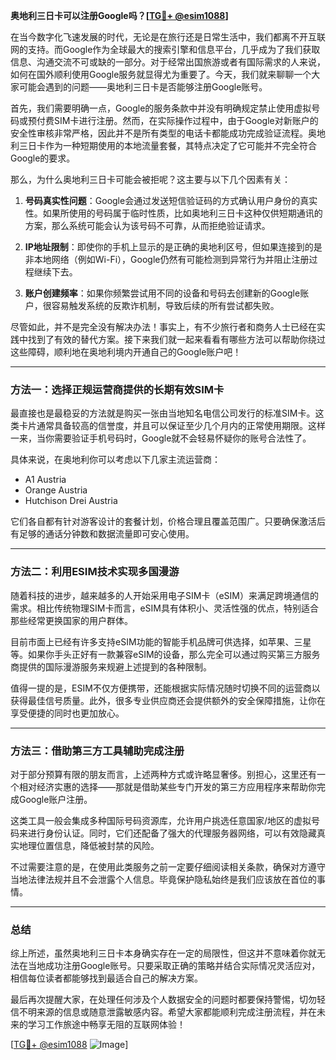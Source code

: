 **奥地利三日卡可以注册Google吗？[[TG💪+ @esim1088](https://t.me/s/esim1088)]**

在当今数字化飞速发展的时代，无论是在旅行还是日常生活中，我们都离不开互联网的支持。而Google作为全球最大的搜索引擎和信息平台，几乎成为了我们获取信息、沟通交流不可或缺的一部分。对于经常出国旅游或者有国际需求的人来说，如何在国外顺利使用Google服务就显得尤为重要了。今天，我们就来聊聊一个大家可能会遇到的问题——奥地利三日卡是否能够注册Google账号。

首先，我们需要明确一点，Google的服务条款中并没有明确规定禁止使用虚拟号码或预付费SIM卡进行注册。然而，在实际操作过程中，由于Google对新账户的安全性审核非常严格，因此并不是所有类型的电话卡都能成功完成验证流程。奥地利三日卡作为一种短期使用的本地流量套餐，其特点决定了它可能并不完全符合Google的要求。

那么，为什么奥地利三日卡可能会被拒呢？这主要与以下几个因素有关：

1. **号码真实性问题**：Google会通过发送短信验证码的方式确认用户身份的真实性。如果所使用的号码属于临时性质，比如奥地利三日卡这种仅供短期通讯的方案，那么系统可能会认为该号码不可靠，从而拒绝验证请求。
   
2. **IP地址限制**：即使你的手机上显示的是正确的奥地利区号，但如果连接到的是非本地网络（例如Wi-Fi），Google仍然有可能检测到异常行为并阻止注册过程继续下去。

3. **账户创建频率**：如果你频繁尝试用不同的设备和号码去创建新的Google账户，很容易触发系统的反欺诈机制，导致后续的所有尝试都失败。

尽管如此，并不是完全没有解决办法！事实上，有不少旅行者和商务人士已经在实践中找到了有效的替代方案。接下来我们就一起来看看有哪些方法可以帮助你绕过这些障碍，顺利地在奥地利境内开通自己的Google账户吧！

---

### 方法一：选择正规运营商提供的长期有效SIM卡

最直接也是最稳妥的方法就是购买一张由当地知名电信公司发行的标准SIM卡。这类卡片通常具备较高的信誉度，并且可以保证至少几个月内的正常使用期限。这样一来，当你需要验证手机号码时，Google就不会轻易怀疑你的账号合法性了。

具体来说，在奥地利你可以考虑以下几家主流运营商：
- A1 Austria
- Orange Austria
- Hutchison Drei Austria

它们各自都有针对游客设计的套餐计划，价格合理且覆盖范围广。只要确保激活后有足够的通话分钟数和数据流量即可安心使用。

---

### 方法二：利用ESIM技术实现多国漫游

随着科技的进步，越来越多的人开始采用电子SIM卡（eSIM）来满足跨境通信的需求。相比传统物理SIM卡而言，eSIM具有体积小、灵活性强的优点，特别适合那些经常更换国家的用户群体。

目前市面上已经有许多支持eSIM功能的智能手机品牌可供选择，如苹果、三星等。如果你手头正好有一款兼容eSIM的设备，那么完全可以通过购买第三方服务商提供的国际漫游服务来规避上述提到的各种限制。

值得一提的是，ESIM不仅方便携带，还能根据实际情况随时切换不同的运营商以获得最佳信号质量。此外，很多专业供应商还会提供额外的安全保障措施，让你在享受便捷的同时也更加放心。

---

### 方法三：借助第三方工具辅助完成注册

对于部分预算有限的朋友而言，上述两种方式或许略显奢侈。别担心，这里还有一个相对经济实惠的选择——那就是借助某些专门开发的第三方应用程序来帮助你完成Google账户注册。

这类工具一般会集成多种国际号码资源库，允许用户挑选任意国家/地区的虚拟号码来进行身份认证。同时，它们还配备了强大的代理服务器网络，可以有效隐藏真实地理位置信息，降低被封禁的风险。

不过需要注意的是，在使用此类服务之前一定要仔细阅读相关条款，确保对方遵守当地法律法规并且不会泄露个人信息。毕竟保护隐私始终是我们应该放在首位的事情。

---

### 总结

综上所述，虽然奥地利三日卡本身确实存在一定的局限性，但这并不意味着你就无法在当地成功注册Google账号。只要采取正确的策略并结合实际情况灵活应对，相信每位读者都能够找到最适合自己的解决方案。

最后再次提醒大家，在处理任何涉及个人数据安全的问题时都要保持警惕，切勿轻信不明来源的信息或随意泄露敏感内容。希望大家都能顺利完成注册流程，并在未来的学习工作旅途中畅享无阻的互联网体验！

[[TG💪+ @esim1088](https://t.me/s/esim1088) ![Image](https://i.postimg.cc/4NQfJmqS/Snipaste-2025-05-13-00-14-12.png)]